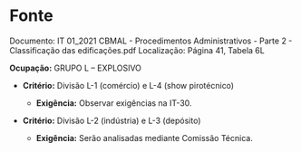 # Fonte
Documento: IT 01_2021 CBMAL - Procedimentos Administrativos - Parte 2 - Classificação das edificações.pdf
Localização: Página 41, Tabela 6L

**Ocupação:** GRUPO L – EXPLOSIVO

- **Critério:** Divisão L-1 (comércio) e L-4 (show pirotécnico)
  - **Exigência:** Observar exigências na IT-30.

- **Critério:** Divisão L-2 (indústria) e L-3 (depósito)
  - **Exigência:** Serão analisadas mediante Comissão Técnica.